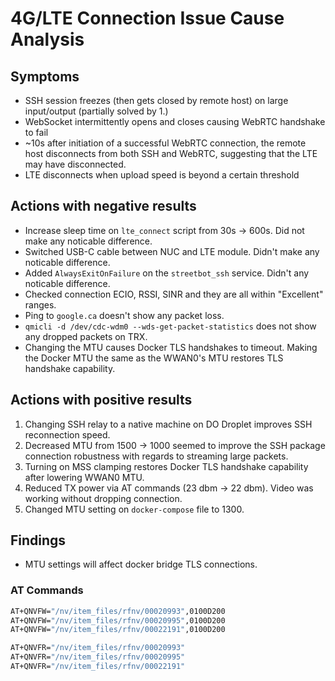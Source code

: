# 4G/LTE Connection Issue Cause Analysis

## Symptoms
- SSH session freezes (then gets closed by remote host) on large input/output (partially solved by 1.)
- WebSocket intermittently opens and closes causing WebRTC handshake to fail
- ~10s after initiation of a successful WebRTC connection, the remote host disconnects from both SSH and WebRTC, suggesting that the LTE may have disconnected.
- LTE disconnects when upload speed is beyond a certain threshold



## Actions with negative results
- Increase sleep time on `lte_connect` script from 30s -> 600s. Did not make any noticable difference.
- Switched USB-C cable between NUC and LTE module. Didn't make any noticable difference.
- Added `AlwaysExitOnFailure` on the `streetbot_ssh` service. Didn't any noticable difference.
- Checked connection ECIO, RSSI, SINR and they are all within "Excellent" ranges.
- Ping to `google.ca` doesn't show any packet loss.
- `qmicli -d /dev/cdc-wdm0 --wds-get-packet-statistics` does not show any dropped packets on TRX.
- Changing the MTU causes Docker TLS handshakes to timeout. Making the Docker MTU the same as the WWAN0's MTU restores TLS handshake capability.

## Actions with positive results
1. Changing SSH relay to a native machine on DO Droplet improves SSH reconnection speed.
2. Decreased MTU from 1500 -> 1000 seemed to improve the SSH package connection robustness with regards to streaming large packets.
3. Turning on MSS clamping restores Docker TLS handshake capability after lowering WWAN0 MTU.
4. Reduced TX power via AT commands (23 dbm -> 22 dbm). Video was working without dropping connection.
5. Changed MTU setting on `docker-compose` file to 1300. 

## Findings
- MTU settings will affect docker bridge TLS connections. 

### AT Commands
```bash
AT+QNVFW="/nv/item_files/rfnv/00020993",0100D200
AT+QNVFW="/nv/item_files/rfnv/00020995",0100D200
AT+QNVFW="/nv/item_files/rfnv/00022191",0100D200

AT+QNVFR="/nv/item_files/rfnv/00020993"
AT+QNVFR="/nv/item_files/rfnv/00020995"
AT+QNVFR="/nv/item_files/rfnv/00022191"
```